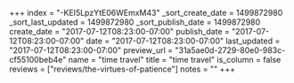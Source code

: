 +++
index = "-KEI5LpzYtE06WEmxM43"
_sort_create_date = 1499872980
_sort_last_updated = 1499872980
_sort_publish_date = 1499872980
create_date = "2017-07-12T08:23:00-07:00"
publish_date = "2017-07-12T08:23:00-07:00"
date = "2017-07-12T08:23:00-07:00"
last_updated = "2017-07-12T08:23:00-07:00"
preview_url = "31a5ae0d-2729-80e0-983c-cf55100beb4e"
name = "time travel"
title = "time travel"
is_column = false
reviews = ["reviews/the-virtues-of-patience"]
notes = ""
+++


